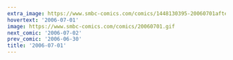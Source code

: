 ```yaml
---
extra_image: https://www.smbc-comics.com/comics/1448130395-20060701after.png
hovertext: '2006-07-01'
image: https://www.smbc-comics.com/comics/20060701.gif
next_comic: '2006-07-02'
prev_comic: '2006-06-30'
title: '2006-07-01'
---
```


